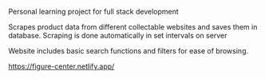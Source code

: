 Personal learning project for full stack development

Scrapes product data from different collectable websites and saves them in database. Scraping is done automatically in set intervals on server

Website includes basic search functions and filters for ease of browsing.

https://figure-center.netlify.app/

